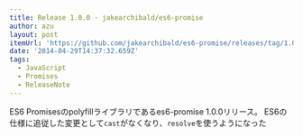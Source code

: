 ```yaml
---
title: Release 1.0.0 · jakearchibald/es6-promise
author: azu
layout: post
itemUrl: 'https://github.com/jakearchibald/es6-promise/releases/tag/1.0.0'
date: '2014-04-29T14:37:32.659Z'
tags:
  - JavaScript
  - Promises
  - ReleaseNote
---
```

ES6 Promisesのpolyfillライブラリであるes6-promise 1.0.0リリース。
ES6の仕様に追従した変更として`cast`がなくなり、`resolve`を使うようになった
